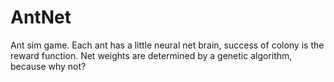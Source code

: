 # AntNet

Ant sim game. Each ant has a little neural net brain, success of colony
is the reward function. Net weights are determined by a genetic algorithm,
because why not?
